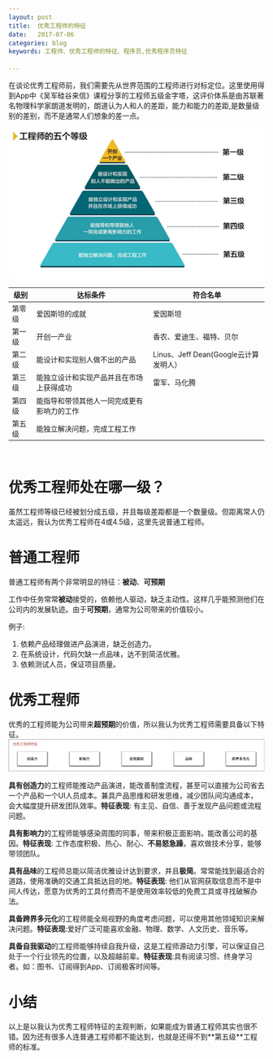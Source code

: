 ```yaml
---
layout: post
title:  优秀工程师的特征
date:   2017-07-06
categories: blog
keywords: 工程师、优秀工程师的特征、程序员,优秀程序员特征

---
```


在谈论优秀工程师前，我们需要先从世界范围的工程师进行对标定位。这里使用得到App中《吴军硅谷来信》课程分享的工程师五级金字塔，这评价体系是由苏联著名物理科学家朗道发明的，朗道认为人和人的差距，能力和能力的差距,是数量级别的差别，而不是通常人们想象的差一点。

![](/img/programer/5level.jpg)


| 级别 | 达标条件 | 符合名单 |
|---- |  ------ | ------  |
|第零级| 爱因斯坦的成就 |爱因斯坦|
|第一级|开创一产业|香农、爱迪生、福特、贝尔
|第二级|能设计和实现别人做不出的产品|Linus、Jeff Dean(Google云计算发明人）|
|第三级|能独立设计和实现产品并且在市场上获得成功|雷军、马化腾|
|第四级|能指导和带领其他人一同完成更有影响力的工作| |
|第五级|能独立解决问题，完成工程工作||


<BR />
<H1><B>优秀工程师处在哪一级？</B></H1>

虽然工程师等级已经被划分成五级，并且每级差距都是一个数量级。但距离常人仍太遥远，我认为优秀工程师在4或4.5级，这里先说普通工程师。

<H1><B>普通工程师</B></H1>

普通工程师有两个非常明显的特征：**被动**、**可预期**

工作中任务常常**被动**接受的，依赖他人驱动，缺乏主动性。这样几乎能预测他们在公司内的发展轨迹。由于**可预期**，通常为公司带来的价值较小。

例子:
1. 依赖产品经理做进产品演进，缺乏创造力。
2. 在系统设计，代码欠缺一点品味，达不到简洁优雅。
3. 依赖测试人员，保证项目质量。



<H1><B>优秀工程师</B></H1>

优秀的工程师能为公司带来**超预期**的价值，所以我认为优秀工程师需要具备以下特征。
![](/img/programer/programer.png)

**具有创造力**的工程师能推动产品演进，能改善制度流程，甚至可以直接为公司省去一个产品和一个UI人员成本。兼具产品思维和研发思维，减少团队间沟通成本，会大幅度提升研发团队效率。**特征表现**: 有主见、自信、善于发现产品问题或流程问题。

**具有影响力**的工程师能够感染周围的同事，带来积极正面影响，能改善公司的基因。**特征表现**: 工作态度积极、热心、耐心、**不易怒急躁**，喜欢做技术分享，能够带领团队。

**具有品味**的工程师总能以简洁优雅设计达到要求，并且**极简**。常常能找到最适合的道路，使用准确的交通工具抵达目的地。**特征表现**: 他们从官网获取信息而不是中间人传达，愿意为优秀的工具付费而不是使用效率较低的免费工具或寻找破解办法。

**具备跨界多元化**的工程师能全局视野的角度考虑问题，可以使用其他领域知识来解决问题。**特征表现**:爱好广泛可能喜欢金融、物理、数学、人文历史、音乐等。

**具备自我驱动**的工程师能够持续自我升级，这是工程师源动力引擎，可以保证自己处于一个行业领先的位置，以及超越前辈。**特征表现**:具有阅读习惯、终身学习者。如：图书、订阅得到App、订阅极客时间等。

<H1><B>小结</B></H1>
以上是以我认为优秀工程师特征的主观判断，如果能成为普通工程师其实也很不错。因为还有很多人连普通工程师都不能达到，也就是还得不到**第五级**工程师的标准。